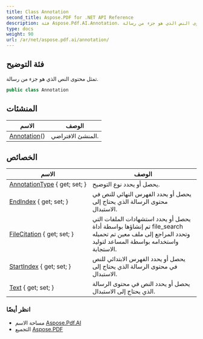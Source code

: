 ```yaml
---
title: Class Annotation
second_title: Aspose.PDF for .NET API Reference
description: فئة Aspose.Pdf.AI.Annotation. تمثل محتوى النص الذي هو جزء من رسالة
type: docs
weight: 90
url: /ar/net/aspose.pdf.ai/annotation/
---
```

## فئة التوضيح

تمثل محتوى النص الذي هو جزء من رسالة.

```csharp
public class Annotation
```

## المنشئات

| الاسم | الوصف |
| --- | --- |
| [Annotation](annotation/)() | المنشئ الافتراضي. |

## الخصائص

| الاسم | الوصف |
| --- | --- |
| [AnnotationType](../../aspose.pdf.ai/annotation/annotationtype/) { get; set; } | يحصل أو يحدد نوع التوضيح. |
| [EndIndex](../../aspose.pdf.ai/annotation/endindex/) { get; set; } | يحصل أو يحدد الفهرس النهائي للنص في محتوى الرسالة الذي يحتاج إلى الاستبدال. |
| [FileCitation](../../aspose.pdf.ai/annotation/filecitation/) { get; set; } | يحصل أو يحدد استشهادات الملفات التي تم إنشاؤها بواسطة أداة file_search وتحدد المراجع إلى ملف معين تم تحميله واستخدامه بواسطة المساعد لتوليد الاستجابة. |
| [StartIndex](../../aspose.pdf.ai/annotation/startindex/) { get; set; } | يحصل أو يحدد الفهرس الابتدائي للنص في محتوى الرسالة الذي يحتاج إلى الاستبدال. |
| [Text](../../aspose.pdf.ai/annotation/text/) { get; set; } | يحصل أو يحدد النص في محتوى الرسالة الذي يحتاج إلى الاستبدال. |

### انظر أيضًا

* مساحة الاسم [Aspose.Pdf.AI](../../aspose.pdf.ai/)
* التجميع [Aspose.PDF](../../)